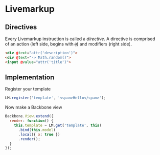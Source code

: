 Livemarkup
==========

Directives
----------

Every Livemarkup instruction is called a *directive*. A directive is comprised 
of an action (left side, begins with `@`) and modifiers (right side).

``` html
<div @text="attr('description')">
<div @text="-> Math.random()">
<input @value="attr('title')">
```

Implementation
--------------

Register your template

``` js
LM.register('template', '<span>Hello</span>');
```

Now make a Backbone view

``` js
Backbone.View.extend({
  render: function() {
    this.template = LM.get('template', this)
      .bind(this.model)
      .local({ x: true })
      .render();
  }
});
```
